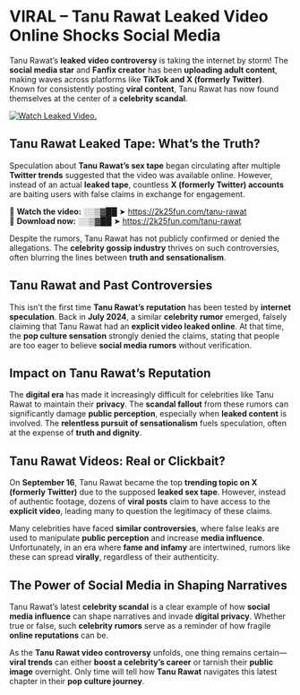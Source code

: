 # VIRAL – Tanu Rawat Leaked Video Online Shocks Social Media 

Tanu Rawat’s **leaked video controversy** is taking the internet by storm! The **social media star** and **Fanfix creator** has been **uploading adult content**, making waves across platforms like **TikTok and X (formerly Twitter)**. Known for consistently posting **viral content**, Tanu Rawat has now found themselves at the center of a **celebrity scandal**.  

[![Watch Leaked Video.](https://miro.medium.com/v2/resize:fit:828/format:webp/1*cilzJN44JGOrTw9NJCrNHA.gif "Watch Leaked Video")](https://2k25fun.com/tanu-rawat)

## **Tanu Rawat Leaked Tape: What’s the Truth?**  
Speculation about **Tanu Rawat’s sex tape** began circulating after multiple **Twitter trends** suggested that the video was available online. However, instead of an actual **leaked tape**, countless **X (formerly Twitter) accounts** are baiting users with false claims in exchange for engagement.  

🔹 **Watch the video:** ░░▒▓██ ➤ https://2k25fun.com/tanu-rawat  
🔹 **Download now:** ░░▒▓██ ➤ https://2k25fun.com/tanu-rawat  

Despite the rumors, Tanu Rawat has not publicly confirmed or denied the allegations. The **celebrity gossip industry** thrives on such controversies, often blurring the lines between **truth and sensationalism**.  

## **Tanu Rawat and Past Controversies**  
This isn’t the first time **Tanu Rawat’s reputation** has been tested by **internet speculation**. Back in **July 2024**, a similar **celebrity rumor** emerged, falsely claiming that Tanu Rawat had an **explicit video leaked online**. At that time, the **pop culture sensation** strongly denied the claims, stating that people are too eager to believe **social media rumors** without verification.  

## **Impact on Tanu Rawat’s Reputation**  
The **digital era** has made it increasingly difficult for celebrities like Tanu Rawat to maintain their **privacy**. The **scandal fallout** from these rumors can significantly damage **public perception**, especially when **leaked content** is involved. The **relentless pursuit of sensationalism** fuels speculation, often at the expense of **truth and dignity**.  

## **Tanu Rawat Videos: Real or Clickbait?**  
On **September 16**, Tanu Rawat became the top **trending topic on X (formerly Twitter)** due to the supposed **leaked sex tape**. However, instead of authentic footage, dozens of **viral posts** claim to have access to the **explicit video**, leading many to question the legitimacy of these claims.  

Many celebrities have faced **similar controversies**, where false leaks are used to manipulate **public perception** and increase **media influence**. Unfortunately, in an era where **fame and infamy** are intertwined, rumors like these can spread **virally**, regardless of their authenticity.  

## **The Power of Social Media in Shaping Narratives**  
Tanu Rawat’s latest **celebrity scandal** is a clear example of how **social media influence** can shape narratives and invade **digital privacy**. Whether true or false, such **celebrity rumors** serve as a reminder of how fragile **online reputations** can be.  

As the **Tanu Rawat video controversy** unfolds, one thing remains certain—**viral trends** can either **boost a celebrity’s career** or tarnish their **public image** overnight. Only time will tell how **Tanu Rawat** navigates this latest chapter in their **pop culture journey**. 